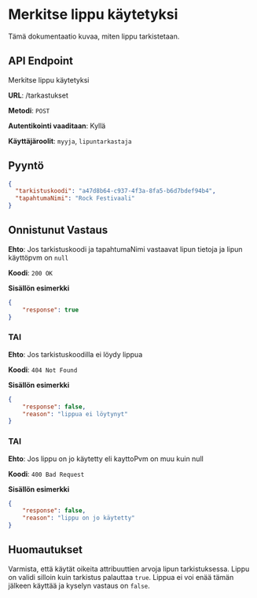 # Merkitse lippu käytetyksi
Tämä dokumentaatio kuvaa, miten lippu tarkistetaan.

## API Endpoint
Merkitse lippu käytetyksi

**URL**: /tarkastukset

**Metodi**: `POST`

**Autentikointi vaaditaan**: Kyllä

**Käyttäjäroolit**: `myyja`, `lipuntarkastaja`

## Pyyntö

```Json
{
  "tarkistuskoodi": "a47d8b64-c937-4f3a-8fa5-b6d7bdef94b4",
  "tapahtumaNimi": "Rock Festivaali"
}
```

## Onnistunut Vastaus

**Ehto**: Jos tarkistuskoodi ja tapahtumaNimi vastaavat lipun tietoja ja lipun käyttöpvm on `null`

**Koodi**: `200 OK`

**Sisällön esimerkki**
```json
{
    "response": true
}
```
### TAI

**Ehto**: Jos tarkistuskoodilla ei löydy lippua

**Koodi**: `404 Not Found`

**Sisällön esimerkki**
```json
{
    "response": false,
    "reason": "lippua ei löytynyt"
}
```

### TAI

**Ehto**: Jos lippu on jo käytetty eli kayttoPvm on muu kuin null

**Koodi**: `400 Bad Request`

**Sisällön esimerkki**
```json
{
    "response": false,
    "reason": "lippu on jo käytetty"
}
```

## Huomautukset
Varmista, että käytät oikeita attribuuttien arvoja lipun tarkistuksessa. Lippu on validi silloin kuin tarkistus palauttaa `true`. Lippua ei voi enää tämän jälkeen käyttää ja kyselyn vastaus on `false`.
